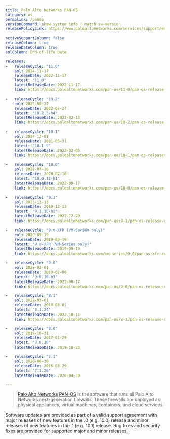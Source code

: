 ```yaml
---
title: Palo Alto Networks PAN-OS
category: os
permalink: /panos
versionCommand: show system info | match sw-version
releasePolicyLink: https://www.paloaltonetworks.com/services/support/end-of-life-announcements/end-of-life-summary

activeSupportColumn: false
releaseColumn: true
releaseDateColumn: true
eolColumn: End-of-life Date

releases:
-   releaseCycle: "11.0"
    eol: 2024-11-17
    releaseDate: 2022-11-17
    latest: "11.0"
    latestReleaseDate: 2022-11-17
    link: https://docs.paloaltonetworks.com/pan-os/11-0/pan-os-release-notes/pan-os-11-0-0-known-and-addressed-issues/pan-os-11-0-0-addressed-issues

-   releaseCycle: "10.2"
    eol: 2025-08-27
    releaseDate: 2022-02-27
    latest: "10.2.3-h4"
    latestReleaseDate: 2023-02-13
    link: https://docs.paloaltonetworks.com/pan-os/10-2/pan-os-release-notes/pan-os-10-2-3-known-and-addressed-issues/pan-os-10-2-3-h4-addressed-issues

-   releaseCycle: "10.1"
    eol: 2024-12-01
    releaseDate: 2021-05-31
    latest: "10.1.9"
    latestReleaseDate: 2023-02-05
    link: https://docs.paloaltonetworks.com/pan-os/10-1/pan-os-release-notes/pan-os-10-1-9-known-and-addressed-issues/pan-os-10-1-9-addressed-issues

-   releaseCycle: "10.0"
    eol: 2022-07-16
    releaseDate: 2020-07-16
    latest: "10.0.11-h1"
    latestReleaseDate: 2022-08-17
    link: https://docs.paloaltonetworks.com/pan-os/10-0/pan-os-release-notes/pan-os-10-0-addressed-issues/pan-os-10-0-11-h1-addressed-issues

-   releaseCycle: "9.1"
    eol: 2023-12-13
    releaseDate: 2019-12-13
    latest: "9.1.15-h1"
    latestReleaseDate: 2022-12-20
    link: https://docs.paloaltonetworks.com/pan-os/9-1/pan-os-release-notes/pan-os-9-1-addressed-issues/pan-os-9-1-15-h1-addressed-issues

-   releaseCycle: "9.0-XFR (VM-Series only)"
    eol: 2020-09-19
    releaseDate: 2019-09-19
    latest: "9.0-XFR (VM-Series only)"
    latestReleaseDate: 2019-09-19
    link: https://docs.paloaltonetworks.com/vm-series/9-0/pan-os-xfr-release-notes/pan-os-90-xfr/pan-os-9-0-xfr-addressed-issues

-   releaseCycle: "9.0"
    eol: 2022-03-01
    releaseDate: 2019-02-06
    latest: "9.0.16-h3"
    latestReleaseDate: 2022-08-17
    link: https://docs.paloaltonetworks.com/pan-os/9-0/pan-os-release-notes/pan-os-9-0-addressed-issues/pan-os-9-0-16-h3-addressed-issues

-   releaseCycle: "8.1"
    eol: 2022-03-01
    releaseDate: 2018-03-01
    latest: "8.1.24"
    latestReleaseDate: 2022-10-11
    link: https://docs.paloaltonetworks.com/pan-os/8-1/pan-os-release-notes/pan-os-8-1-addressed-issues/pan-os-8-1-24-addressed-issues

-   releaseCycle: "8.0"
    eol: 2019-10-31
    releaseDate: 2017-01-29
    latest: "8.0.20"
    latestReleaseDate: 2019-10-23

-   releaseCycle: "7.1"
    eol: 2020-06-30
    releaseDate: 2016-03-29
    latest: "7.1.26"
    latestReleaseDate: 2020-04-30

---
```


> [Palo Alto Networks](https://www.paloaltonetworks.com/) [PAN-OS](https://docs.paloaltonetworks.com/pan-os) is the software that runs all Palo Alto Networks next-generation firewalls. These firewalls are deployed as physical appliances, virtual machines, containers, and cloud services.

Software updates are provided as part of a valid support agreement with major releases of new features in the .0 (e.g. 10.0) release and minor releases of new features in the .1 (e.g. 10.1) release. Bug fixes and security fixes are provided for supported major and minor releases.
